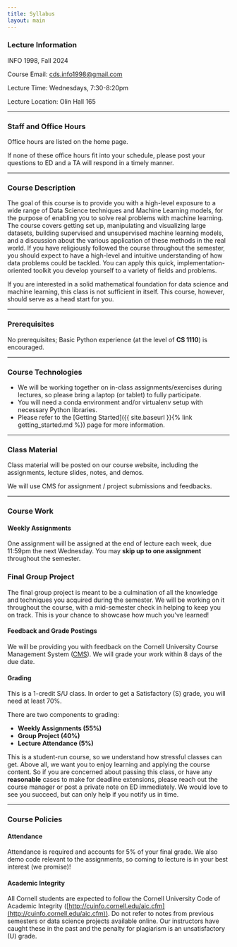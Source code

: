 ```yaml
---
title: Syllabus
layout: main
---
```

### Lecture Information
INFO 1998, Fall 2024

Course Email: cds.info1998@gmail.com

Lecture Time: Wednesdays, 7:30-8:20pm

Lecture Location: Olin Hall 165

----------------------------------------------------------------------------------------
### Staff and Office Hours

Office hours are listed on the home page.

If none of these office hours fit into your schedule, please post your questions to ED and a TA will respond in a timely manner.

----------------------------------------------------------------------------------------
### Course Description

The goal of this course is to provide you with a high-level exposure to a wide range of Data Science techniques and Machine Learning models, for the purpose of enabling you to solve real problems with machine learning. The course covers getting set up, manipulating and visualizing large datasets, building supervised and unsupervised machine learning models, and a discussion about the various application of these methods in the real world. If you have religiously followed the course throughout the semester, you should expect to have a high-level and intuitive understanding of how data problems could be tackled. You can apply this quick, implementation-oriented toolkit you develop yourself to a variety of fields and problems.

If you are interested in a solid mathematical foundation for data science and machine learning, this class is not sufficient in itself. This course, however, should serve as a head start for you.

----------------------------------------------------------------------------------------
### Prerequisites

No prerequisites; Basic Python experience (at the level of **CS 1110**) is encouraged.

----------------------------------------------------------------------------------------
### Course Technologies

- We will be working together on in-class assignments/exercises during lectures, so please
bring a laptop (or tablet) to fully participate.
- You will need a conda environment and/or virtualenv setup with necessary Python libraries.
- Please refer to the [Getting Started]({{ site.baseurl }}{% link getting_started.md %})
page for more information.

----------------------------------------------------------------------------------------
### Class Material

Class material will be posted on our course website, including the assignments, lecture
slides, notes, and demos.

We will use CMS for assignment / project submissions and feedbacks.

----------------------------------------------------------------------------------------
### Course Work

#### Weekly Assignments
One assignment will be assigned at the end of lecture each week, due 11:59pm the next Wednesday. You may <strong>skip up to one assignment</strong> throughout the semester.

### Final Group Project
The final group project is meant to be a culmination of all the knowledge and 
techniques you acquired during the semester. We will be working on it throughout 
the course, with a mid-semester check in helping to keep you on track.
This is your chance to showcase how much you've learned!

#### Feedback and Grade Postings

We will be providing you with feedback on the Cornell University Course Management System
([CMS](https://cmsx.cs.cornell.edu/)). We will grade your work within 8 days of the due date.

#### Grading

This is a 1-credit S/U class. In order to get a Satisfactory (S) grade, you will need at least 70%.

There are two components to grading:
- **Weekly Assignments (55%)**
- **Group Project (40%)**
- **Lecture Attendance (5%)**

This is a student-run course, so we understand how stressful classes can get. Above all, we want you to enjoy learning and applying the course content. So if you are concerned about passing this class, or have any **reasonable** cases to make for deadline extensions, please reach out the course manager or post a private note on ED immediately. We would love to see you succeed, but can only help if you notify us in time.



----------------------------------------------------------------------------------------
### Course Policies

#### Attendance

Attendance is required and accounts for 5% of your final grade. We also demo code relevant to the assignments, so coming to lecture is in your best interest (we promise)!

#### Academic Integrity

All Cornell students are expected to follow the Cornell University Code of Academic Integrity
([http://cuinfo.cornell.edu/aic.cfm](http://cuinfo.cornell.edu/aic.cfm)). Do not refer to notes from previous semesters or data science projects available online. Our instructors have caught these in the past and the penalty for plagiarism is an unsatisfactory (U) grade.

